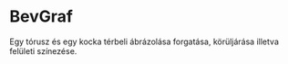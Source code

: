 # BevGraf
Egy tórusz és egy kocka térbeli ábrázolása forgatása, körüljárása illetva felületi színezése.
